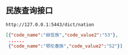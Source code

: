 ## 民族查询接口

```
http://127.0.0.1:5443/dict/nation
```

```json
[{"code_name":"赫哲族","code_value2":"53"},
 ......
 {"code_name":"鄂伦春族","code_value2":"52"}]
```

